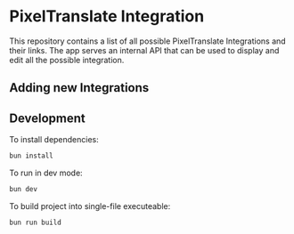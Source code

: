 # PixelTranslate Integration

This repository contains a list of all possible PixelTranslate Integrations and their links. The app serves an internal API that can be used to display and edit all the possible integration.

## Adding new Integrations


## Development

To install dependencies:

```bash
bun install
```

To run in dev mode:

```bash
bun dev
```

To build project into single-file executeable:

```bash
bun run build
```

